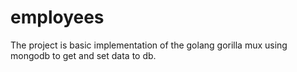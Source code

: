 # employees
The project is basic implementation of the golang gorilla mux using mongodb to get and set data to db.
